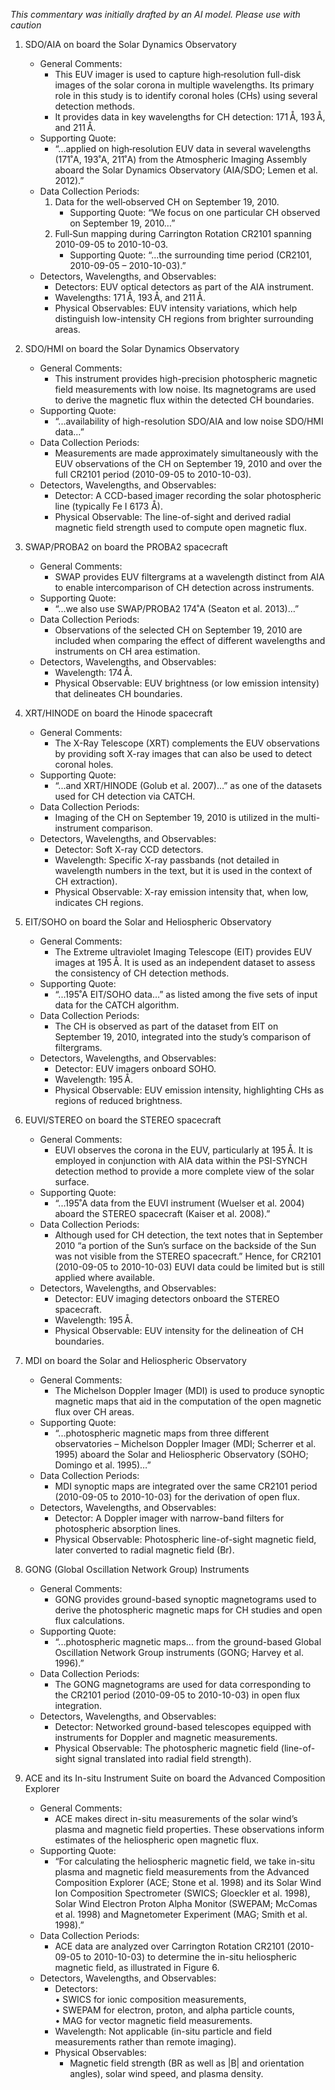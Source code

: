 _This commentary was initially drafted by an AI model. Please use with caution_

1. SDO/AIA on board the Solar Dynamics Observatory  
   - General Comments:  
     - This EUV imager is used to capture high‐resolution full-disk images of the solar corona in multiple wavelengths. Its primary role in this study is to identify coronal holes (CHs) using several detection methods.  
     - It provides data in key wavelengths for CH detection: 171 Å, 193 Å, and 211 Å.  
   - Supporting Quote:  
     - “...applied on high‐resolution EUV data in several wavelengths (171˚A, 193˚A, 211˚A) from the Atmospheric Imaging Assembly aboard the Solar Dynamics Observatory (AIA/SDO; Lemen et al. 2012).”  
   - Data Collection Periods:  
     1. Data for the well‐observed CH on September 19, 2010.  
        - Supporting Quote: “We focus on one particular CH observed on September 19, 2010…”  
     2. Full‐Sun mapping during Carrington Rotation CR2101 spanning 2010-09-05 to 2010-10-03.  
        - Supporting Quote: “...the surrounding time period (CR2101, 2010-09-05 – 2010-10-03).”  
   - Detectors, Wavelengths, and Observables:  
     - Detectors: EUV optical detectors as part of the AIA instrument.  
     - Wavelengths: 171 Å, 193 Å, and 211 Å.  
     - Physical Observables: EUV intensity variations, which help distinguish low-intensity CH regions from brighter surrounding areas.

2. SDO/HMI on board the Solar Dynamics Observatory  
   - General Comments:  
     - This instrument provides high-precision photospheric magnetic field measurements with low noise. Its magnetograms are used to derive the magnetic flux within the detected CH boundaries.  
   - Supporting Quote:  
     - “...availability of high-resolution SDO/AIA and low noise SDO/HMI data…”  
   - Data Collection Periods:  
     - Measurements are made approximately simultaneously with the EUV observations of the CH on September 19, 2010 and over the full CR2101 period (2010-09-05 to 2010-10-03).  
   - Detectors, Wavelengths, and Observables:  
     - Detector: A CCD-based imager recording the solar photospheric line (typically Fe I 6173 Å).  
     - Physical Observable: The line-of-sight and derived radial magnetic field strength used to compute open magnetic flux.

3. SWAP/PROBA2 on board the PROBA2 spacecraft  
   - General Comments:  
     - SWAP provides EUV filtergrams at a wavelength distinct from AIA to enable intercomparison of CH detection across instruments.  
   - Supporting Quote:  
     - “...we also use SWAP/PROBA2 174˚A (Seaton et al. 2013)…”  
   - Data Collection Periods:  
     - Observations of the selected CH on September 19, 2010 are included when comparing the effect of different wavelengths and instruments on CH area estimation.  
   - Detectors, Wavelengths, and Observables:  
     - Wavelength: 174 Å.  
     - Physical Observable: EUV brightness (or low emission intensity) that delineates CH boundaries.

4. XRT/HINODE on board the Hinode spacecraft  
   - General Comments:  
     - The X-Ray Telescope (XRT) complements the EUV observations by providing soft X-ray images that can also be used to detect coronal holes.  
   - Supporting Quote:  
     - “...and XRT/HINODE (Golub et al. 2007)…” as one of the datasets used for CH detection via CATCH.  
   - Data Collection Periods:  
     - Imaging of the CH on September 19, 2010 is utilized in the multi-instrument comparison.  
   - Detectors, Wavelengths, and Observables:  
     - Detector: Soft X-ray CCD detectors.  
     - Wavelength: Specific X-ray passbands (not detailed in wavelength numbers in the text, but it is used in the context of CH extraction).  
     - Physical Observable: X-ray emission intensity that, when low, indicates CH regions.

5. EIT/SOHO on board the Solar and Heliospheric Observatory  
   - General Comments:  
     - The Extreme ultraviolet Imaging Telescope (EIT) provides EUV images at 195 Å. It is used as an independent dataset to assess the consistency of CH detection methods.  
   - Supporting Quote:  
     - “...195˚A EIT/SOHO data…” as listed among the five sets of input data for the CATCH algorithm.  
   - Data Collection Periods:  
     - The CH is observed as part of the dataset from EIT on September 19, 2010, integrated into the study’s comparison of filtergrams.  
   - Detectors, Wavelengths, and Observables:  
     - Detector: EUV imagers onboard SOHO.  
     - Wavelength: 195 Å.  
     - Physical Observable: EUV emission intensity, highlighting CHs as regions of reduced brightness.

6. EUVI/STEREO on board the STEREO spacecraft  
   - General Comments:  
     - EUVI observes the corona in the EUV, particularly at 195 Å. It is employed in conjunction with AIA data within the PSI-SYNCH detection method to provide a more complete view of the solar surface.  
   - Supporting Quote:  
     - “...195˚A data from the EUVI instrument (Wuelser et al. 2004) aboard the STEREO spacecraft (Kaiser et al. 2008).”  
   - Data Collection Periods:  
     - Although used for CH detection, the text notes that in September 2010 “a portion of the Sun’s surface on the backside of the Sun was not visible from the STEREO spacecraft.” Hence, for CR2101 (2010-09-05 to 2010-10-03) EUVI data could be limited but is still applied where available.  
   - Detectors, Wavelengths, and Observables:  
     - Detector: EUV imaging detectors onboard the STEREO spacecraft.  
     - Wavelength: 195 Å.  
     - Physical Observable: EUV intensity for the delineation of CH boundaries.

7. MDI on board the Solar and Heliospheric Observatory  
   - General Comments:  
     - The Michelson Doppler Imager (MDI) is used to produce synoptic magnetic maps that aid in the computation of the open magnetic flux over CH areas.  
   - Supporting Quote:  
     - “...photospheric magnetic maps from three different observatories – Michelson Doppler Imager (MDI; Scherrer et al. 1995) aboard the Solar and Heliospheric Observatory (SOHO; Domingo et al. 1995)…”  
   - Data Collection Periods:  
     - MDI synoptic maps are integrated over the same CR2101 period (2010-09-05 to 2010-10-03) for the derivation of open flux.  
   - Detectors, Wavelengths, and Observables:  
     - Detector: A Doppler imager with narrow-band filters for photospheric absorption lines.  
     - Physical Observable: Photospheric line-of-sight magnetic field, later converted to radial magnetic field (Br).

8. GONG (Global Oscillation Network Group) Instruments  
   - General Comments:  
     - GONG provides ground-based synoptic magnetograms used to derive the photospheric magnetic maps for CH studies and open flux calculations.  
   - Supporting Quote:  
     - “...photospheric magnetic maps... from the ground-based Global Oscillation Network Group instruments (GONG; Harvey et al. 1996).”  
   - Data Collection Periods:  
     - The GONG magnetograms are used for data corresponding to the CR2101 period (2010-09-05 to 2010-10-03) in open flux integration.  
   - Detectors, Wavelengths, and Observables:  
     - Detector: Networked ground-based telescopes equipped with instruments for Doppler and magnetic measurements.  
     - Physical Observable: The photospheric magnetic field (line-of-sight signal translated into radial field strength).

9. ACE and its In-situ Instrument Suite on board the Advanced Composition Explorer  
   - General Comments:  
     - ACE makes direct in-situ measurements of the solar wind’s plasma and magnetic field properties. These observations inform estimates of the heliospheric open magnetic flux.  
   - Supporting Quote:  
     - “For calculating the heliospheric magnetic field, we take in-situ plasma and magnetic field measurements from the Advanced Composition Explorer (ACE; Stone et al. 1998) and its Solar Wind Ion Composition Spectrometer (SWICS; Gloeckler et al. 1998), Solar Wind Electron Proton Alpha Monitor (SWEPAM; McComas et al. 1998) and Magnetometer Experiment (MAG; Smith et al. 1998).”  
   - Data Collection Periods:  
     - ACE data are analyzed over Carrington Rotation CR2101 (2010-09-05 to 2010-10-03) to determine the in-situ heliospheric magnetic field, as illustrated in Figure 6.  
   - Detectors, Wavelengths, and Observables:  
     - Detectors:  
         • SWICS for ionic composition measurements,  
         • SWEPAM for electron, proton, and alpha particle counts,  
         • MAG for vector magnetic field measurements.  
     - Wavelength: Not applicable (in-situ particle and field measurements rather than remote imaging).  
     - Physical Observables:  
         - Magnetic field strength (BR as well as |B| and orientation angles), solar wind speed, and plasma density.
